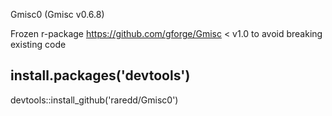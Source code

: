 Gmisc0 (Gmisc v0.6.8)

Frozen r-package https://github.com/gforge/Gmisc < v1.0 to avoid breaking
existing code

## install.packages('devtools')
devtools::install_github('raredd/Gmisc0')

